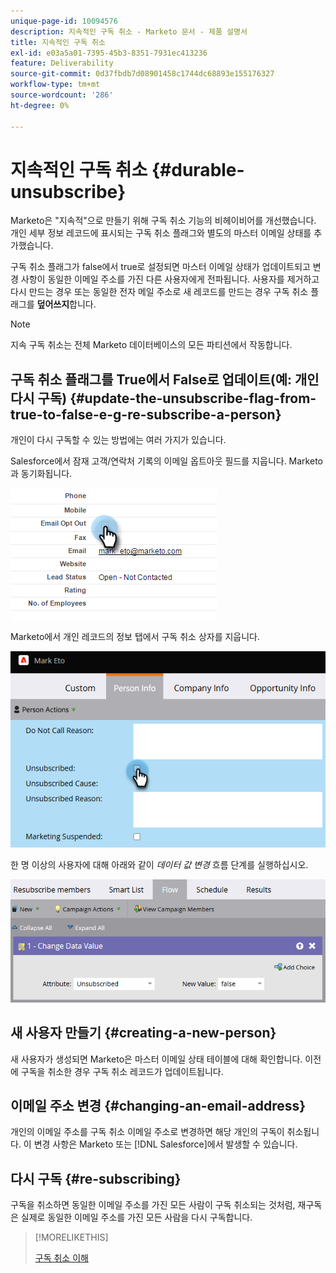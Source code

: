 ```yaml
---
unique-page-id: 10094576
description: 지속적인 구독 취소 - Marketo 문서 - 제품 설명서
title: 지속적인 구독 취소
exl-id: e03a5a01-7395-45b3-8351-7931ec413236
feature: Deliverability
source-git-commit: 0d37fbdb7d08901458c1744dc68893e155176327
workflow-type: tm+mt
source-wordcount: '286'
ht-degree: 0%

---
```


# 지속적인 구독 취소 {#durable-unsubscribe}

Marketo은 &quot;지속적&quot;으로 만들기 위해 구독 취소 기능의 비헤이비어를 개선했습니다. 개인 세부 정보 레코드에 표시되는 구독 취소 플래그와 별도의 마스터 이메일 상태를 추가했습니다.

구독 취소 플래그가 false에서 true로 설정되면 마스터 이메일 상태가 업데이트되고 변경 사항이 동일한 이메일 주소를 가진 다른 사용자에게 전파됩니다. 사용자를 제거하고 다시 만드는 경우 또는 동일한 전자 메일 주소로 새 레코드를 만드는 경우 구독 취소 플래그를 **덮어쓰지**&#x200B;합니다.

>[!NOTE]
>
>지속 구독 취소는 전체 Marketo 데이터베이스의 모든 파티션에서 작동합니다.

## 구독 취소 플래그를 True에서 False로 업데이트(예: 개인 다시 구독) {#update-the-unsubscribe-flag-from-true-to-false-e-g-re-subscribe-a-person}

개인이 다시 구독할 수 있는 방법에는 여러 가지가 있습니다.

Salesforce에서 잠재 고객/연락처 기록의 이메일 옵트아웃 필드를 지웁니다. Marketo과 동기화됩니다.

![Salesforce 화면](assets/durable-unsubscribe-1.png)

Marketo에서 개인 레코드의 정보 탭에서 구독 취소 상자를 지웁니다.

![개인 레코드에서 구독 취소 상자를 지우는 중](assets/durable-unsubscribe-2.png)

한 명 이상의 사용자에 대해 아래와 같이 _데이터 값 변경_ 흐름 단계를 실행하십시오.

![데이터 값 흐름 변경 단계](assets/durable-unsubscribe-3.png)

## 새 사용자 만들기 {#creating-a-new-person}

새 사용자가 생성되면 Marketo은 마스터 이메일 상태 테이블에 대해 확인합니다. 이전에 구독을 취소한 경우 구독 취소 레코드가 업데이트됩니다.

## 이메일 주소 변경 {#changing-an-email-address}

개인의 이메일 주소를 구독 취소 이메일 주소로 변경하면 해당 개인의 구독이 취소됩니다. 이 변경 사항은 Marketo 또는 [!DNL Salesforce]에서 발생할 수 있습니다.

## 다시 구독 {#re-subscribing}

구독을 취소하면 동일한 이메일 주소를 가진 모든 사람이 구독 취소되는 것처럼, 재구독은 실제로 동일한 이메일 주소를 가진 모든 사람을 다시 구독합니다.

>[!MORELIKETHIS]
>
>[구독 취소 이해](/help/marketo/product-docs/email-marketing/deliverability/understanding-unsubscribe.md)
